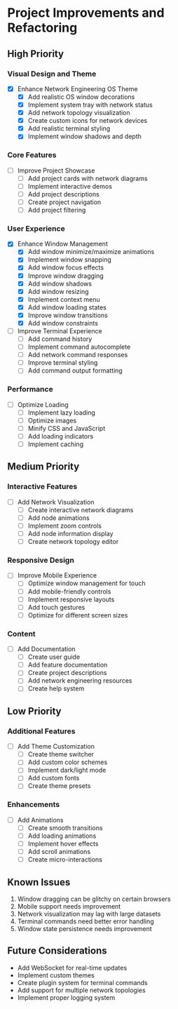 # Project Improvements and Refactoring

## High Priority

### Visual Design and Theme
- [x] Enhance Network Engineering OS Theme
  - [x] Add realistic OS window decorations
  - [x] Implement system tray with network status
  - [x] Add network topology visualization
  - [x] Create custom icons for network devices
  - [x] Add realistic terminal styling
  - [x] Implement window shadows and depth

### Core Features
- [ ] Improve Project Showcase
  - [ ] Add project cards with network diagrams
  - [ ] Implement interactive demos
  - [ ] Add project descriptions
  - [ ] Create project navigation
  - [ ] Add project filtering

### User Experience
- [x] Enhance Window Management
  - [x] Add window minimize/maximize animations
  - [x] Implement window snapping
  - [x] Add window focus effects
  - [x] Improve window dragging
  - [x] Add window shadows
  - [x] Add window resizing
  - [x] Implement context menu
  - [x] Add window loading states
  - [x] Improve window transitions
  - [x] Add window constraints

- [ ] Improve Terminal Experience
  - [ ] Add command history
  - [ ] Implement command autocomplete
  - [ ] Add network command responses
  - [ ] Improve terminal styling
  - [ ] Add command output formatting

### Performance
- [ ] Optimize Loading
  - [ ] Implement lazy loading
  - [ ] Optimize images
  - [ ] Minify CSS and JavaScript
  - [ ] Add loading indicators
  - [ ] Implement caching

## Medium Priority

### Interactive Features
- [ ] Add Network Visualization
  - [ ] Create interactive network diagrams
  - [ ] Add node animations
  - [ ] Implement zoom controls
  - [ ] Add node information display
  - [ ] Create network topology editor

### Responsive Design
- [ ] Improve Mobile Experience
  - [ ] Optimize window management for touch
  - [ ] Add mobile-friendly controls
  - [ ] Implement responsive layouts
  - [ ] Add touch gestures
  - [ ] Optimize for different screen sizes

### Content
- [ ] Add Documentation
  - [ ] Create user guide
  - [ ] Add feature documentation
  - [ ] Create project descriptions
  - [ ] Add network engineering resources
  - [ ] Create help system

## Low Priority

### Additional Features
- [ ] Add Theme Customization
  - [ ] Create theme switcher
  - [ ] Add custom color schemes
  - [ ] Implement dark/light mode
  - [ ] Add custom fonts
  - [ ] Create theme presets

### Enhancements
- [ ] Add Animations
  - [ ] Create smooth transitions
  - [ ] Add loading animations
  - [ ] Implement hover effects
  - [ ] Add scroll animations
  - [ ] Create micro-interactions

## Known Issues
1. Window dragging can be glitchy on certain browsers
2. Mobile support needs improvement
3. Network visualization may lag with large datasets
4. Terminal commands need better error handling
5. Window state persistence needs improvement

## Future Considerations
- Add WebSocket for real-time updates
- Implement custom themes
- Create plugin system for terminal commands
- Add support for multiple network topologies
- Implement proper logging system 